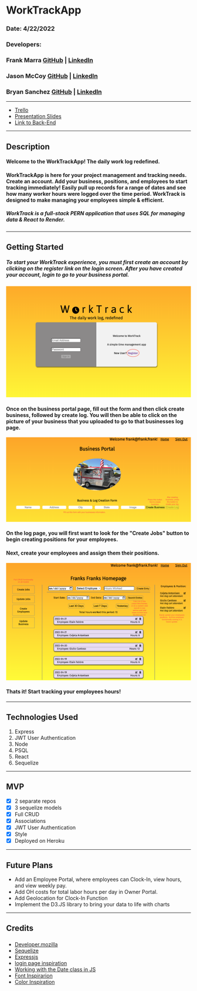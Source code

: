 # WorkTrackApp

### Date: 4/22/2022

### Developers:

### Frank Marra [GitHub](https://github.com/frankmarra) | [LinkedIn](https://www.linkedin.com/in/frankrmarra/)

### Jason McCoy [GitHub](https://github.com/MC-JSON) | [LinkedIn](https://www.linkedin.com/in/jasonwmccoy/)

### Bryan Sanchez [GitHub]() | [LinkedIn](https://www.https://www.linkedin.com/in/bryvn1xx/)

---

- [Trello](https://trello.com/b/R3ERjgEi/worktrackapp)
- [Presentation Slides](https://docs.google.com/presentation/d/1HbCL443_C0jDc6XwxrTpGcek0Dp72o-2r4YH5MGvJLE/edit?usp=sharing)
- [Link to Back-End](https://github.com/MC-JSON/WorkTrack-BackEnd)

---

## Description

#### Welcome to the WorkTrackApp! The daily work log redefined.

#### WorkTrackApp is here for your project management and tracking needs. Create an account. Add your business, positions, and employees to start tracking immediately! Easily pull up records for a range of dates and see how many worker hours were logged over the time period. WorkTrack is designed to make managing your employees simple & efficient.

##### WorkTrack is a full-stack PERN application that uses SQL for managing data & React to Render.

---

## Getting Started

##### To start your WorkTrack experience, you must first create an account by clicking on the register link on the login screen. After you have created your account, login to go to your business portal.

![WorkTrack Login](/pictures/WorkTrack_login_picture.png)

#### Once on the business portal page, fill out the form and then click create business, followed by create log. You will then be able to click on the picture of your business that you uploaded to go to that businesses log page.

![WorkTrack Portal](/pictures/WorkTrack_business_portal_pic.png)

#### On the log page, you will first want to look for the "Create Jobs" button to begin creating positions for your employees.

#### Next, create your employees and assign them their positions.

![WorkTrack Log Page](/pictures/WorkTrack_entry_page.png)

#### Thats it! Start tracking your employees hours!

---

## Technologies Used

1.  Express
2.  JWT User Authentication
3.  Node
4.  PSQL
5.  React
6.  Sequelize

---

## **MVP**

- [x] 2 separate repos
- [x] 3 sequelize models
- [x] Full CRUD
- [x] Associations
- [x] JWT User Authentication
- [x] Style
- [x] Deployed on Heroku

---

## **Future Plans**

- Add an Employee Portal, where employees can Clock-In, view hours, and view weekly pay.
- Add OH costs for total labor hours per day in Owner Portal.
- Add Geolocation for Clock-In Function
- Implement the D3.JS library to bring your data to life with charts

---

## **Credits**

###

- [Developer.mozilla](https://developer.mozilla.org/en-US/docs/Web/API/Window/localStorage)
- [Sequelize](https://sequelize.org/docs/v6/)
- [Expressjs](https://expressjs.com/)
- [login page inspiration](https://www.mockplus.com/blog/post/login-page-examples)
- [Working with the Date class in JS](https://www.w3docs.com/snippets/javascript/how-to-get-the-current-date-and-time-in-javascript.html)
- [Font Inspirarion](https://www.mixfont.com/)
- [Color Inspiration](https://color.adobe.com/)

###
